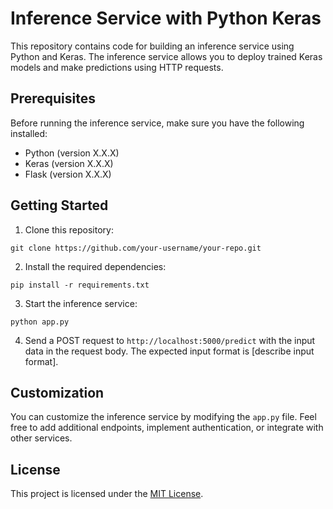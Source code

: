 # Inference Service with Python Keras

This repository contains code for building an inference service using Python and Keras. The inference service allows you to deploy trained Keras models and make predictions using HTTP requests.

## Prerequisites

Before running the inference service, make sure you have the following installed:

- Python (version X.X.X)
- Keras (version X.X.X)
- Flask (version X.X.X)

## Getting Started

1. Clone this repository:

  ```shell
  git clone https://github.com/your-username/your-repo.git
  ```

2. Install the required dependencies:

  ```shell
  pip install -r requirements.txt
  ```

3. Start the inference service:

  ```shell
  python app.py
  ```

4. Send a POST request to `http://localhost:5000/predict` with the input data in the request body. The expected input format is [describe input format].

## Customization

You can customize the inference service by modifying the `app.py` file. Feel free to add additional endpoints, implement authentication, or integrate with other services.

## License

This project is licensed under the [MIT License](LICENSE).